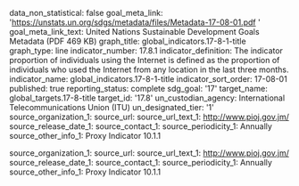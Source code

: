 data_non_statistical: false
goal_meta_link: 'https://unstats.un.org/sdgs/metadata/files/Metadata-17-08-01.pdf '
goal_meta_link_text: United Nations Sustainable Development Goals Metadata (PDF 469
  KB)
graph_title: global_indicators.17-8-1-title
graph_type: line
indicator_number: 17.8.1
indicator_definition: The indicator proportion of individuals using the Internet is
  defined as the proportion of individuals who used the Internet from any location
  in the last three months.
indicator_name: global_indicators.17-8-1-title
indicator_sort_order: 17-08-01
published: true
reporting_status: complete
sdg_goal: '17'
target_name: global_targets.17-8-title
target_id: '17.8'
un_custodian_agency: International Telecommunications Union (ITU)
un_designated_tier: '1'
source_organization_1: 
source_url: 
source_url_text_1: http://www.pioj.gov.jm/
source_release_date_1: 
source_contact_1: 
source_periodicity_1: Annually
source_other_info_1: Proxy Indicator 10.1.1

source_organization_1: 
source_url: 
source_url_text_1: http://www.pioj.gov.jm/
source_release_date_1: 
source_contact_1: 
source_periodicity_1: Annually
source_other_info_1: Proxy Indicator 10.1.1

